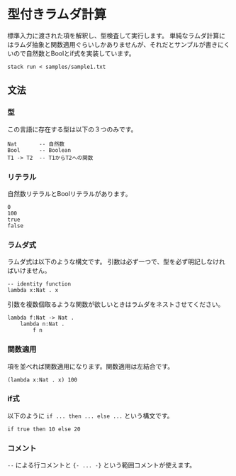 # 型付きラムダ計算

標準入力に渡された項を解釈し、型検査して実行します。
単純なラムダ計算にはラムダ抽象と関数適用ぐらいしかありませんが、それだとサンプルが書きにくいので自然数とBoolとif式を実装しています。

```
stack run < samples/sample1.txt
```

## 文法

### 型

この言語に存在する型は以下の３つのみです。

```
Nat       -- 自然数
Bool      -- Boolean
T1 -> T2  -- T1からT2への関数
```

### リテラル

自然数リテラルとBoolリテラルがあります。

```
0
100
true
false
```

### ラムダ式

ラムダ式は以下のような構文です。
引数は必ず一つで、型を必ず明記しなければいけません。

```
-- identity function
lambda x:Nat . x
```

引数を複数個取るような関数が欲しいときはラムダをネストさせてください。

```
lambda f:Nat -> Nat .
    lambda n:Nat .
        f n
```

### 関数適用

項を並べれば関数適用になります。関数適用は左結合です。

```
(lambda x:Nat . x) 100
```


### if式

以下のように `if ... then ... else ...` という構文です。

```
if true then 10 else 20
```

### コメント

`--` による行コメントと `{- ... -}` という範囲コメントが使えます。
